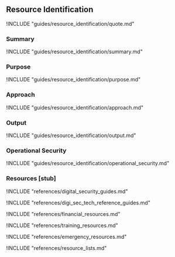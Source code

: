 ## Resource Identification

!INCLUDE "guides/resource_identification/quote.md"

### Summary

!INCLUDE "guides/resource_identification/summary.md"

### Purpose

!INCLUDE "guides/resource_identification/purpose.md"

### Approach

!INCLUDE "guides/resource_identification/approach.md"

### Output

!INCLUDE "guides/resource_identification/output.md"

### Operational Security

!INCLUDE "guides/resource_identification/operational_security.md"

### Resources [stub]

!INCLUDE "references/digital_security_guides.md"

!INCLUDE "references/digi_sec_tech_reference_guides.md"

!INCLUDE "references/financial_resources.md"

!INCLUDE "references/training_resources.md"

!INCLUDE "references/emergency_resources.md"

!INCLUDE "references/resource_lists.md"
